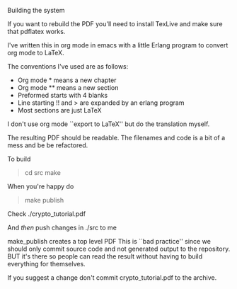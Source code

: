 Building the system

If you want to rebuild the PDF you'll need to install
TexLive and make sure that pdflatex works.

I've written this in org mode in emacs with
a little Erlang program to convert org mode to LaTeX.

The conventions I've used are as follows:

+ Org mode * means a new chapter
+ Org mode ** means a new section
+ Preformed starts with 4 blanks
+ Line starting !! and > are expanded by an erlang program
+  Most sections are just LaTeX

I don't use org mode ``export to LaTeX'' but do the translation myself.

The resulting PDF should be readable. The filenames and
code is a bit of a mess and be be refactored.

To build

   > cd src
   > make

When you're happy do

   > make publish

Check ./crypto_tutorial.pdf

And *then* push changes in ./src to me

make_publish creates a top level PDF This is ``bad practice'' since we
should only commit source code and not generated output to the
repository. BUT it's there so people can read the result without
having to build everything for themselves.

If you suggest a change don't commit crypto_tutorial.pdf
to the archive.
